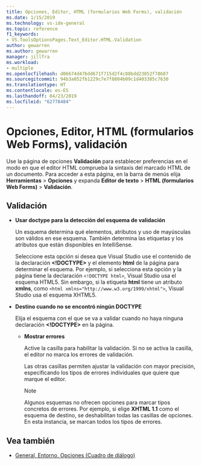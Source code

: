 ```yaml
---
title: Opciones, Editor, HTML (formularios Web Forms), validación
ms.date: 1/15/2019
ms.technology: vs-ide-general
ms.topic: reference
f1_keywords:
- VS.ToolsOptionsPages.Text_Editor.HTML.Validation
author: gewarren
ms.author: gewarren
manager: jillfra
ms.workload:
- multiple
ms.openlocfilehash: d06674d476dd671f715d2f4c88bdd23852f78687
ms.sourcegitcommit: 94b3a052fb1229c7e7f8804b09c1d403385c7630
ms.translationtype: HT
ms.contentlocale: es-ES
ms.lasthandoff: 04/23/2019
ms.locfileid: "62778484"
---
```

# <a name="options-text-editor-html-web-forms-validation"></a>Opciones, Editor, HTML (formularios Web Forms), validación

Use la página de opciones **Validación** para establecer preferencias en el modo en que el editor HTML comprueba la sintaxis del marcado HTML de un documento. Para acceder a esta página, en la barra de menús elija **Herramientas** > **Opciones** y expanda **Editor de texto** > **HTML (formularios Web Forms)** > **Validación**.

## <a name="validation"></a>Validación

- **Usar doctype para la detección del esquema de validación**

   Un esquema determina qué elementos, atributos y uso de mayúsculas son válidos en ese esquema. También determina las etiquetas y los atributos que están disponibles en IntelliSense.

   Seleccione esta opción si desea que Visual Studio use el contenido de la declaración **<!DOCTYPE>** y el elemento **html** de la página para determinar el esquema. Por ejemplo, si selecciona esta opción y la página tiene la declaración `<!DOCTYPE html>`, Visual Studio usa el esquema HTML5. Sin embargo, si la etiqueta **html** tiene un atributo **xmlns**, como `<html xmlns="http://www.w3.org/1999/xhtml">`, Visual Studio usa el esquema XHTML5.

- **Destino cuando no se encontró ningún DOCTYPE**

   Elija el esquema con el que se va a validar cuando no haya ninguna declaración **<!DOCTYPE>** en la página.

  - **Mostrar errores**

     Active la casilla para habilitar la validación. Si no se activa la casilla, el editor no marca los errores de validación.

     Las otras casillas permiten ajustar la validación con mayor precisión, especificando los tipos de errores individuales que quiere que marque el editor.

     > [!NOTE]
     > Algunos esquemas no ofrecen opciones para marcar tipos concretos de errores. Por ejemplo, si elige **XHTML 1.1** como el esquema de destino, se deshabilitan todas las casillas de opciones. En esta instancia, se marcan todos los tipos de errores.

## <a name="see-also"></a>Vea también

- [General, Entorno, Opciones (Cuadro de diálogo)](../../ide/reference/general-environment-options-dialog-box.md)